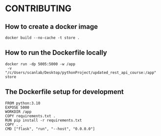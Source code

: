 # CONTRIBUTING

## How to create a docker image

```commandline
docker build --no-cache -t store .

```

## How to run the Dockerfile locally

```commandline
docker run -dp 5005:5000 -w /app
 -v "/c/Users/scanlab/Desktop/pythonProject/updated_rest_api_course:/app" store

```

## The Dockerfile setup for development

```commandline
FROM python:3.10
EXPOSE 5000
WORKDIR /app
COPY requirements.txt .
RUN pip install -r requirements.txt
COPY . .
CMD ["flask", "run", "--host", "0.0.0.0"]

```